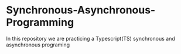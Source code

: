 # Synchronous-Asynchronous-Programming
In this repository we are practicing a Typescript(TS) synchronous and asynchronous programing
